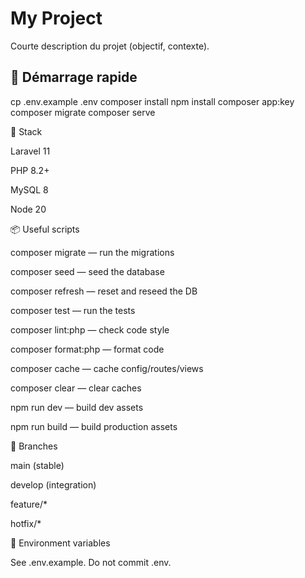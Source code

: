 # My Project

Courte description du projet (objectif, contexte).

## 🚀 Démarrage rapide
cp .env.example .env
composer install
npm install
composer app:key
composer migrate
composer serve


🧱 Stack

Laravel 11

PHP 8.2+

MySQL 8

Node 20

📦 Useful scripts

composer migrate — run the migrations

composer seed — seed the database

composer refresh — reset and reseed the DB

composer test — run the tests

composer lint:php — check code style

composer format:php — format code

composer cache — cache config/routes/views

composer clear — clear caches

npm run dev — build dev assets

npm run build — build production assets

🌿 Branches

main (stable)

develop (integration)

feature/*

hotfix/*

🔐 Environment variables

See .env.example.
Do not commit .env.